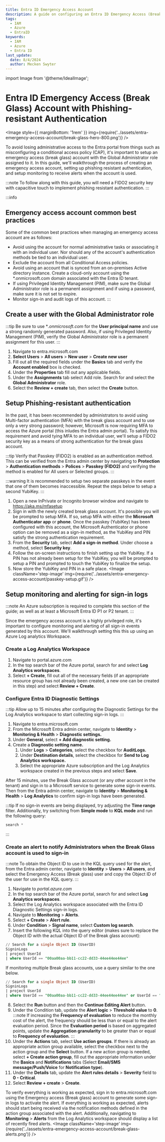 ```yaml
---
title: Entra ID Emergency Access Account
description: A guide on configuring an Entra ID Emergency Access (Break Glass) Account with Phishing-resistant Authentication
tags:
  - IAM
  - Azure
  - EntraID
keywords:
  - IAM
  - Azure
  - Entra ID
last_update:
  date: 8/4/2024
  author: Mecken Swyter
---
```

import Image from '@theme/IdealImage';

# Entra ID Emergency Access (Break Glass) Account with Phishing-resistant Authentication  
  
<Image style={{ marginBottom: '1rem' }} img={require('../assets/entra-emergency-access-account/break-glass-hero-800.png')} />

To avoid losing administrative access to the Entra portal from things such as misconfiguring a conditional access policy (CAP), it's important to setup an emergency access (break glass) account with the Global Administrator role assigned to it. In this guide, we'll walkthrough the process of creating an emergency access account, setting up phishing resistant authentication, and setup monitoring to receive alerts when the account is used.  

:::note 
To follow along with this guide, you will need a FIDO2 security key with capacitive touch to implement phishing resistant authentication.
:::

:::info
## Emergency access account common best practices  
Some of the common best practices when managing an emergency access account are as follows:  
- Avoid using the account for normal administrative tasks or associating it with an individual user. Nor should any of the account's authentication methods be tied to an individual user.  
- Exclude the account from all Conditional Access policies.  
- Avoid using an account that is synced from an on-premises Active directory instance. Create a cloud-only account using the *.onmicrosoft.com domain associated with the Entra ID tenant.  
- If using Privileged Identity Management (PIM), make sure the Global Administrator role is a permanent assignment and if using a password, make sure it is not set to expire.  
- Monitor sign-in and audit logs of this account.
:::

## Create a user with the Global Administrator role
:::tip
Be sure to use **.onmicrosoft.com* for the **User principal name** and use a strong randomly generated password. Also, if using Privileged Identity Management (PIM), verify the Global Administrator role is a permanent assignment for this user.
:::
1. Navigate to entra.microsoft.com
2. **Select Users** > **All users** > **New user** > **Create new user**
3. Fill out all the required fields under the **Basics** tab and verify the **Account enabled** box is checked.
5. Under the **Properties** tab fill out any applicable fields.
6. Under the **Assignments** tab select Add role. Search for and select the **Global Administrator** role.
7. Select the **Review + create** tab, then select the **Create** button.


## Setup Phishing-resistant authentication
In the past, it has been recommended by administrators to avoid using Multi-factor authentication (MFA) with the break glass account and to use only a very strong password; however, Microsoft is now requiring MFA to access the Azure portal (this inludes the Entra admin portal). To satisfy this requirement and avoid tying MFA to an individual user, we'll setup a FIDO2 security key as a means of strong authentication for the break glass account.

:::tip
Verify that Passkey (FIDO2) is enabled as an authentication method. This can be verified from the Entra admin center by navigating to **Protection** > **Authentication methods** > **Polices** > **Passkey (FIDO2)** and verifying the method is enabled for All users or Selected groups.
:::

:::warning
It is recommended to setup two separate passkeys in the event that one of them becomes inaccessible. Repeat the steps below to setup a second YubiKey. 
:::

1. Open a new InPrivate or Incognito browser window and navigate to https://aka.ms/mfasetup
2. Sign in with the newly created break glass account. It's possible you will be prompted to setup MFA. If so, setup MFA with either the **Microsoft Authenticator app** or **phone**. Once the passkey (YubiKey) has been configured with this account, the Microsoft Authenticator or phone option can be removed as a sign-in method, as the YubiKey and PIN satisfy the strong authentication requirement.
3. From the **Security** tab, select **Add a sign-in method**. Under choose a method, select **Security key**.
4. Follow the on-screen instructions to finish setting up the YubiKey. If a PIN has not already been setup for the YubiKey, you will be prompted to setup a PIN and prompted to touch the YubiKey to finalize the setup.
5. Now store the YubiKey and PIN in a safe place.
<Image className='step-image' img={require('../assets/entra-emergency-access-account/passkey-setup.gif')} />

## Setup monitoring and alerting for sign-in logs  
:::note
An Azure subscription is required to complete this section of the guide; as well as at least a Microsoft Entra ID P1 or P2 tenant. 
:::

Since the emergency access account is a highly privileged role, it's important to configure monitoring and alerting of all sign-in events generated by this account. We'll walkthrough setting this this up using an Azure Log analytics Workspace.

### Create a Log Analytics Workspace  
1. Navigate to portal.azure.com  
2. In the top search bar of the Azure portal, search for and select **Log Analytics workspaces**.  
3. Select **+ Create**, fill out all of the necessary fields (if an appropriate resource group has not already been created,  a new one can be created in this step) and select **Review + Create**.

### Configure Entra ID Diagnostic Settings  
:::tip
Allow up to 15 minutes after configuring the Diagnostic Settings for the Log Analytics workspace to start collecting sign-in logs. 
:::

1. Navigate to entra.microsoft.com  
2. From the Microsoft Entra admin center, navigate to **Identity** > **Monitoring & Health** > **Diagnostic settings.**  
3. Under **General**, select **+ Add diagnostic setting.**
4. Create a **Diagnostic setting name.**  
    1. Under **Logs** > **Categories**, select the checkbox for **AuditLogs.**  
    2. Under **Destination details**, select the checkbox for **Send to Log Analytics workspace.**  
    3. Select the appropriate Azure subscription and the Log Analytics workspace created in the previous steps and select **Save**.

After 15 minutes, use the Break Glass account (or any other account in the tenant) and sign in to a Microsoft service to generate some sign-in events. Then from the Entra admin center, navigate to **Identity** > **Monitoring & Health** > **Log Analytics** to confirm sign-in logs have been generated.

:::tip
If no sign-in events are being displayed, try adjusting the **Time range** filter. Additionally, try switching from **Simple mode** to **KQL mode** and run the following query:
```sql title="KQL"
search *
```
:::

### Create an alert to notify Administrators when the Break Glass account is used to sign-in  
:::note
To obtain the Object ID to use in the KQL query used for the alert, from the Entra admin center, navigate to **Identity** > **Users** > **All users**, and select the Emergency Access (Break glass) user and copy the Object ID of the user for use in the KQL query.
::: 

1. Navigate to *portal.azure.com*  
2. In the top search bar of the Azure portal, search for and select **Log Analytics workspaces**.
3. Select the Log Analytics workspace associated with the Entra ID Diagnostic Settings sign-in logs.
4. Navigate to **Monitoring** > **Alerts**.
5. Select **+ Create** > **Alert rule**.
6. Under **Condition** > **Signal name**, select **Custom log search**.
7. Insert the following KQL into the query editor (makes sure to replace the Object ID with the actual Object ID of the Break glass account):
  ```sql title="KQL"
  // Search for a single Object ID (UserID)
  SigninLogs
  | project UserId 
  | where UserId == "00aa00aa-bb11-cc22-dd33-44ee44ee44ee"
  ```
  If monitoring multiple Break glass accounts, use a query similar to the one below.

  ```sql title="KQL"
  // Search for a single Object ID (UserID)
  SigninLogs
  | project UserId 
  | where UserId == "00aa00aa-bb11-cc22-dd33-44ee44ee44ee" or UserId == "11bb11bb-cc22-dd33-ee44-55ff55ff55ff"
  ```
8. Select the **Run** button and then the **Continue Editing Alert** button.  
9. Under the Condition tab, update the **Alert logic** > **Threshold value** to **0**.
:::note
If increasing the **Frequency of evaluation** to reduce the monthly cost of the alert,  the frequency should be less than or equal to the alert evaluation period. Since the **Evaluation period** is based on aggregated points, update the **Aggregation granularity** to be greater than or equal to **Frequency of evaluation**. 
::: 
10. Under the **Actions** tab, select **Use action groups**. If there is already an appropriate action group available, select the checkbox next to the action group and the **Select** button. If a new action group is needed, select **+ Create action group**, fill out the appropriate information under the **Basics** and **Notifications** tabs (Select **Email/SMS message/Push/Voice** for **Notification type**).  
11. Under the **Details** tab, update the **Alert rules details** > **Severity** field to **0 - Critical**.  
12. Select **Review + create** > **Create**. 

To verify everything is working as expected, sign in to entra.microsoft.com using the Emergency access (Break glass) account to generate some sign-in logs to activate the alert. If everything is working as expected, alerts should start being received via the notification methods defined in the action group associated with the alert. Additionally, navigating to **Monitoring** > **Alerts** from the Log Analytics workspace should display a list of recently fired alerts.
<Image className='step-image' img={require('../assets/entra-emergency-access-account/break-glass-alerts.png')} />